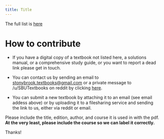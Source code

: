 ```yaml
---
title: Title
---
```

The full list is [here](/)


# How to contribute

* If you have a digital copy of a textbook not listed here, a solutions manual, or a comprehensive study guide, or you want to report a dead link please get in touch.

* You can contact us by sending an email to stonybrook.textbooks@gmail.com or a private message to /u/SBUTextbooks on reddit by clicking [here](https://www.reddit.com/message/compose/?to=SBUTextbooks).

* You can submit a new textbook by attaching it to an email (see email addess above) or by uploading it to a filesharing service and sending the link to us, either via reddit or email.

Please include the title, edition, author, and course it is used in with the pdf. <b>At the very least, please include the course so we can label it correctly.</b>

Thanks!
